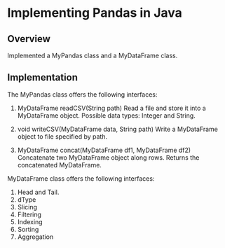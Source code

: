 # Implementing Pandas in Java

## Overview

Implemented a MyPandas class and a MyDataFrame class. 

## Implementation

The MyPandas class offers the following interfaces:

1. MyDataFrame readCSV(String path)
Read a file and store it into a MyDataFrame object. Possible data types: Integer and String. 

2. void writeCSV(MyDataFrame data, String path)
Write a MyDataFrame object to file specified by path.

3. MyDataFrame concat(MyDataFrame df1, MyDataFrame df2)
Concatenate two MyDataFrame object along rows. Returns the concatenated MyDataFrame.

MyDataFrame class offers the following interfaces: 

1. Head and Tail.
2. dType
3. Slicing
4. Filtering
5. Indexing
6. Sorting
7. Aggregation
